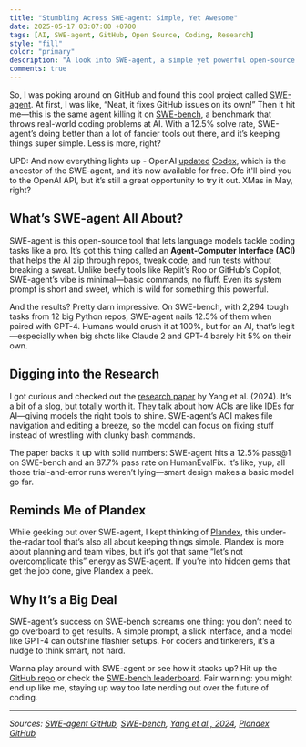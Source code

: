 ```yaml
---
title: "Stumbling Across SWE-agent: Simple, Yet Awesome"
date: 2025-05-17 03:07:00 +0700
tags: [AI, SWE-agent, GitHub, Open Source, Coding, Research]
style: "fill"
color: "primary"
description: "A look into SWE-agent, a simple yet powerful open-source tool that excels at fixing GitHub issues and performs impressively on the SWE-bench benchmark, showcasing the effectiveness of its Agent-Computer Interface (ACI)."
comments: true
---
```


So, I was poking around on GitHub and found this cool project called [SWE-agent](https://github.com/SWE-agent/SWE-agent). At first, I was like, “Neat, it fixes GitHub issues on its own!” Then it hit me—this is the same agent killing it on [SWE-bench](https://www.swebench.com/), a benchmark that throws real-world coding problems at AI. With a 12.5% solve rate, SWE-agent’s doing better than a lot of fancier tools out there, and it’s keeping things super simple. Less is more, right?

UPD: And now everything lights up - OpenAI [updated](https://www.youtube.com/watch?v=hhdpnbfH6NU) [Codex](https://openai.com/index/introducing-codex/), which
is the ancestor of the SWE-agent, and it’s now available for free. Ofc it'll
bind you to the OpenAI API, but it’s still a great opportunity to try it out.
XMas in May, right?

## What’s SWE-agent All About?

SWE-agent is this open-source tool that lets language models tackle coding tasks like a pro. It’s got this thing called an **Agent-Computer Interface (ACI)** that helps the AI zip through repos, tweak code, and run tests without breaking a sweat. Unlike beefy tools like Replit’s Roo or GitHub’s Copilot, SWE-agent’s vibe is minimal—basic commands, no fluff. Even its system prompt is short and sweet, which is wild for something this powerful.

And the results? Pretty darn impressive. On SWE-bench, with 2,294 tough tasks from 12 big Python repos, SWE-agent nails 12.5% of them when paired with GPT-4. Humans would crush it at 100%, but for an AI, that’s legit—especially when big shots like Claude 2 and GPT-4 barely hit 5% on their own.

## Digging into the Research

I got curious and checked out the [research paper](https://arxiv.org/pdf/2405.15793) by Yang et al. (2024). It’s a bit of a slog, but totally worth it. They talk about how ACIs are like IDEs for AI—giving models the right tools to shine. SWE-agent’s ACI makes file navigation and editing a breeze, so the model can focus on fixing stuff instead of wrestling with clunky bash commands.

The paper backs it up with solid numbers: SWE-agent hits a 12.5% pass@1 on SWE-bench and an 87.7% pass rate on HumanEvalFix. It’s like, yup, all those trial-and-error runs weren’t lying—smart design makes a basic model go far.

## Reminds Me of Plandex

While geeking out over SWE-agent, I kept thinking of [Plandex](https://github.com/plandex-ai/plandex), this under-the-radar tool that’s also all about keeping things simple. Plandex is more about planning and team vibes, but it’s got that same “let’s not overcomplicate this” energy as SWE-agent. If you’re into hidden gems that get the job done, give Plandex a peek.

## Why It’s a Big Deal

SWE-agent’s success on SWE-bench screams one thing: you don’t need to go overboard to get results. A simple prompt, a slick interface, and a model like GPT-4 can outshine flashier setups. For coders and tinkerers, it’s a nudge to think smart, not hard.

Wanna play around with SWE-agent or see how it stacks up? Hit up the [GitHub repo](https://github.com/SWE-agent/SWE-agent) or check the [SWE-bench leaderboard](https://www.swebench.com/). Fair warning: you might end up like me, staying up way too late nerding out over the future of coding.

---

*Sources: [SWE-agent GitHub](https://github.com/SWE-agent/SWE-agent), [SWE-bench](https://www.swebench.com/), [Yang et al., 2024](https://arxiv.org/abs/2405.15793), [Plandex GitHub](https://github.com/plandex-ai/plandex)*
